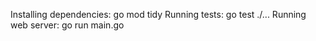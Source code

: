 Installing dependencies:
go mod tidy
Running tests:
go test ./...
Running web server:
go run main.go